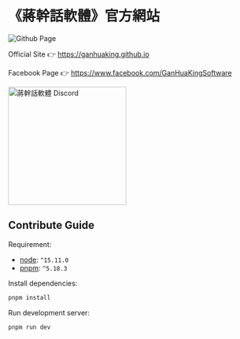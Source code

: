 # 《蔣幹話軟體》官方網站

![Github Page](https://github.com/ganhuaking/ganhuaking.github.io/actions/workflows/gh-pages.yml/badge.svg)

Official Site 👉 <https://ganhuaking.github.io>

Facebook Page 👉 <https://www.facebook.com/GanHuaKingSoftware>

<!-- markdownlint-disable MD033 -->

[<img alt="蔣幹話軟體 Discord" src="https://discordapp.com/assets/e4923594e694a21542a489471ecffa50.svg" width="240" />](https://discord.gg/CzmVQjN)

<!-- markdownlint-enable -->

## Contribute Guide

Requirement:

- [node](https://nodejs.org/): `^15.11.0`
- [pnpm](https://pnpm.js.org/): `^5.18.3`

Install dependencies:

```sh
pnpm install
```

Run development server:

```sh
pnpm run dev
```
